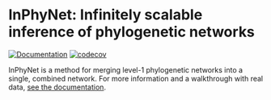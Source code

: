 # InPhyNet: Infinitely scalable inference of phylogenetic networks

[![Documentation](https://github.com/NathanKolbow/InPhyNet.jl/actions/workflows/documentation.yml/badge.svg)](https://nathankolbow.github.io/InPhyNet.jl)
[![codecov](https://codecov.io/gh/NathanKolbow/InPhyNet.jl/graph/badge.svg?token=30WKTJF2QD)](https://codecov.io/gh/NathanKolbow/InPhyNet.jl)

<!--## Overview-->

InPhyNet is a method for merging level-1 phylogenetic networks into a single, combined network. For more information and a walkthrough with real data, [see the documentation](https://nathankolbow.github.io/InPhyNet.jl).

